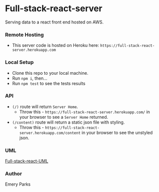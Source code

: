 # Full-stack-react-server
Serving data to a react front end hosted on AWS. 

### Remote Hosting
* This server code is hosted on Heroku here: `https://full-stack-react-server.herokuapp.com`

### Local Setup
* Clone this repo to your local machine.
* Run `npm i`, then...
* Run `npm test` to see the tests results

### API
* `(/)` route will return `Server Home`. 
  * Throw this - `https://full-stack-react-server.herokuapp.com/` in your browser to see a `Server Home` returned.
* `(/content)` route will return a static json file with styling. 
  * Throw this - `https://full-stack-react-server.herokuapp.com/content` in your browser to see the unstyled json.


### UML
[Full-stack-react-UML](assets/full-stack-react-uml.jpg)


### Author
Emery Parks
